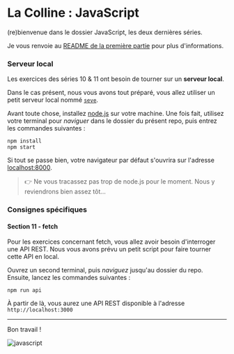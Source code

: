 # La Colline : JavaScript

(re)bienvenue dans le dossier JavaScript, les deux dernières séries.

Je vous renvoie au [README de la première partie](../../01-the-field/javascript/README.md) pour plus d'informations.

### Serveur local

Les exercices des séries 10 & 11 ont besoin de tourner sur un **serveur local**.

Dans le cas présent, nous vous avons tout préparé, vous allez utiliser un petit serveur local nommé [`seve`](https://github.com/leny/seve).

Avant toute chose, installez [node.js](https://nodejs.org/en) sur votre machine.
Une fois fait, utilisez votre terminal pour *naviguer* dans le dossier du présent repo, puis entrez les commandes suivantes :

	npm install
	npm start

Si tout se passe bien, votre navigateur par défaut s'ouvrira sur l'adresse [localhost:8000](https://localhost:8000).

> 👉 Ne vous tracassez pas trop de node.js pour le moment. Nous y reviendrons bien assez tôt...

### Consignes spécifiques

#### Section 11 - fetch

Pour les exercices concernant fetch, vous allez avoir besoin d'interroger une API REST.
Nous vous avons prévu un petit script pour faire tourner cette API en local.

Ouvrez un second terminal, puis _naviguez_ jusqu'au dossier du repo. Ensuite, lancez les commandes suivantes :

    npm run api

À partir de là, vous aurez une API REST disponible à l'adresse `http://localhost:3000`

* * *

Bon travail !

![javascript](https://media.giphy.com/media/10bdAP4IOmoN7G/giphy.gif)

